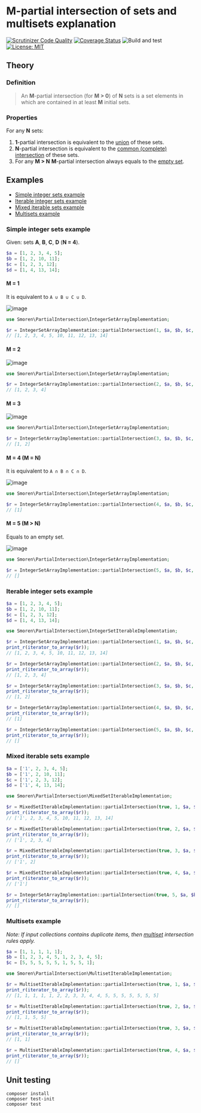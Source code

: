 # M-partial intersection of sets and multisets explanation

[![Scrutinizer Code Quality](https://scrutinizer-ci.com/g/Smoren/partial-intersection-php/badges/quality-score.png?b=master)](https://scrutinizer-ci.com/g/Smoren/partial-intersection-php/?branch=master)
[![Coverage Status](https://coveralls.io/repos/github/Smoren/partial-intersection-php/badge.svg?branch=master)](https://coveralls.io/github/Smoren/partial-intersection-php?branch=master)
![Build and test](https://github.com/Smoren/partial-intersection-php/actions/workflows/test_master.yml/badge.svg)
[![License: MIT](https://img.shields.io/badge/License-MIT-yellow.svg)](https://opensource.org/licenses/MIT)

## Theory

### Definition

> An **M**-partial intersection (for **M > 0**) of **N** sets is a set elements
> in which are contained in at least **M** initial sets.

### Properties

For any **N** sets:

1. **1**-partial intersection is equivalent to the
   [union](https://en.wikipedia.org/wiki/Union_(set_theory)) of these sets.
2. **N**-partial intersection is equivalent to the
   [common (complete) intersection](https://en.wikipedia.org/wiki/Intersection_(set_theory)) of these sets.
3. For any **M > N** **M**-partial intersection always equals to the
   [empty set](https://en.wikipedia.org/wiki/Empty_set).

## Examples

* [Simple integer sets example](#Simple-integer-sets-example)
* [Iterable integer sets example](#Iterable-integer-sets-example)
* [Mixed iterable sets example](#Mixed-iterable-sets-example)
* [Multisets example](#Multisets-example)

### Simple integer sets example

Given: sets **A**, **B**, **C**, **D** (**N = 4**).

```php
$a = [1, 2, 3, 4, 5];
$b = [1, 2, 10, 11];
$c = [1, 2, 3, 12];
$d = [1, 4, 13, 14];
```

#### M = 1
It is equivalent to `A ∪ B ∪ C ∪ D`.

![image](docs/images/1.png)

```php
use Smoren\PartialIntersection\IntegerSetArrayImplementation;

$r = IntegerSetArrayImplementation::partialIntersection(1, $a, $b, $c, $d);
// [1, 2, 3, 4, 5, 10, 11, 12, 13, 14]
```

#### M = 2
![image](docs/images/2.png)

```php
use Smoren\PartialIntersection\IntegerSetArrayImplementation;

$r = IntegerSetArrayImplementation::partialIntersection(2, $a, $b, $c, $d);
// [1, 2, 3, 4]
```

#### M = 3

![image](docs/images/3.png)

```php
use Smoren\PartialIntersection\IntegerSetArrayImplementation;

$r = IntegerSetArrayImplementation::partialIntersection(3, $a, $b, $c, $d);
// [1, 2]
```

#### M = 4 (M = N)
It is equivalent to `A ∩ B ∩ C ∩ D`.

![image](docs/images/4.png)

```php
use Smoren\PartialIntersection\IntegerSetArrayImplementation;

$r = IntegerSetArrayImplementation::partialIntersection(4, $a, $b, $c, $d);
// [1]
```

#### M = 5 (M > N)
Equals to an empty set.

![image](docs/images/5.png)

```php
use Smoren\PartialIntersection\IntegerSetArrayImplementation;

$r = IntegerSetArrayImplementation::partialIntersection(5, $a, $b, $c, $d);
// []
```

### Iterable integer sets example
```php
$a = [1, 2, 3, 4, 5];
$b = [1, 2, 10, 11];
$c = [1, 2, 3, 12];
$d = [1, 4, 13, 14];

use Smoren\PartialIntersection\IntegerSetIterableImplementation;

$r = IntegerSetArrayImplementation::partialIntersection(1, $a, $b, $c, $d);
print_r(iterator_to_array($r));
// [1, 2, 3, 4, 5, 10, 11, 12, 13, 14]

$r = IntegerSetArrayImplementation::partialIntersection(2, $a, $b, $c, $d);
print_r(iterator_to_array($r));
// [1, 2, 3, 4]

$r = IntegerSetArrayImplementation::partialIntersection(3, $a, $b, $c, $d);
print_r(iterator_to_array($r));
// [1, 2]

$r = IntegerSetArrayImplementation::partialIntersection(4, $a, $b, $c, $d);
print_r(iterator_to_array($r));
// [1]

$r = IntegerSetArrayImplementation::partialIntersection(5, $a, $b, $c, $d);
print_r(iterator_to_array($r));
// []
```

### Mixed iterable sets example
```php
$a = ['1', 2, 3, 4, 5];
$b = ['1', 2, 10, 11];
$c = ['1', 2, 3, 12];
$d = ['1', 4, 13, 14];

use Smoren\PartialIntersection\MixedSetIterableImplementation;

$r = MixedSetIterableImplementation::partialIntersection(true, 1, $a, $b, $c, $d);
print_r(iterator_to_array($r));
// ['1', 2, 3, 4, 5, 10, 11, 12, 13, 14]

$r = MixedSetIterableImplementation::partialIntersection(true, 2, $a, $b, $c, $d);
print_r(iterator_to_array($r));
// ['1', 2, 3, 4]

$r = MixedSetIterableImplementation::partialIntersection(true, 3, $a, $b, $c, $d);
print_r(iterator_to_array($r));
// ['1', 2]

$r = MixedSetIterableImplementation::partialIntersection(true, 4, $a, $b, $c, $d);
print_r(iterator_to_array($r));
// ['1']

$r = IntegerSetArrayImplementation::partialIntersection(true, 5, $a, $b, $c, $d);
print_r(iterator_to_array($r));
// []
```

### Multisets example

*Note: If input collections contains duplicate items, then
[multiset](https://en.wikipedia.org/wiki/Multiset) intersection rules apply.*

```php
$a = [1, 1, 1, 1, 1];
$b = [1, 2, 3, 4, 5, 1, 2, 3, 4, 5];
$c = [5, 5, 5, 5, 5, 1, 5, 5, 1];

use Smoren\PartialIntersection\MultisetIterableImplementation;

$r = MultisetIterableImplementation::partialIntersection(true, 1, $a, $b, $c);
print_r(iterator_to_array($r));
// [1, 1, 1, 1, 1, 2, 2, 3, 3, 4, 4, 5, 5, 5, 5, 5, 5, 5]

$r = MultisetIterableImplementation::partialIntersection(true, 2, $a, $b, $c);
print_r(iterator_to_array($r));
// [1, 1, 5, 5]

$r = MultisetIterableImplementation::partialIntersection(true, 3, $a, $b, $c);
print_r(iterator_to_array($r));
// [1, 1]

$r = MultisetIterableImplementation::partialIntersection(true, 4, $a, $b, $c);
print_r(iterator_to_array($r));
// []
```

## Unit testing
```
composer install
composer test-init
composer test
```
